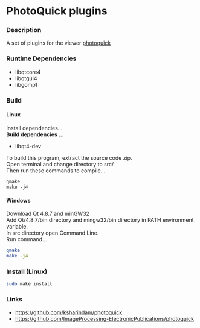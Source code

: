 # PhotoQuick plugins

### Description
A set of plugins for the viewer [photoquick](https://github.com/ImageProcessing-ElectronicPublications/photoquick)

### Runtime Dependencies
* libqtcore4  
* libqtgui4  
* libgomp1

### Build 

#### Linux
Install dependencies...  
**Build dependencies ...**  
 * libqt4-dev  

To build this program, extract the source code zip.  
Open terminal and change directory to src/  
Then run these commands to compile...  
```
qmake  
make -j4  
```

#### Windows
Download Qt 4.8.7 and minGW32  
Add Qt/4.8.7/bin directory and mingw32/bin directory in PATH environment variable.  
In src directory open Command Line.  
Run command...  
```sh
qmake
make -j4
```

### Install (Linux)
```sh
sudo make install
```

### Links

* https://github.com/ksharindam/photoquick
* https://github.com/ImageProcessing-ElectronicPublications/photoquick

